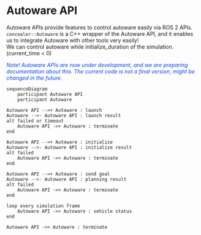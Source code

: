 # Autoware API

Autoware APIs provide features to control autoware easily via ROS 2 APIs.  
`concealer::Autoware` is a C++ wrapper of the Autoware API, and it enables us to integrate Autoware with other tools very easily!  
We can control autoware while initialize_duration of the simulation. (current_time < 0)

<font color="#065479E">*Note! Autoware APIs are now under development, and we are preparing documentation about this. The current code is not a final version, might be changed in the future.*</font>

```mermaid
sequenceDiagram
    participant Autoware API
    participant Autoware

Autoware API -->+ Autoware : launch
Autoware -->- Autoware API : launch result
alt failed or timeout
    Autoware API ->> Autoware : terminate
end

Autoware API -->+ Autoware : initialize
Autoware -->- Autoware API : initialize result
alt failed
    Autoware API ->> Autoware : terminate
end

Autoware API -->+ Autoware : send goal
Autoware -->- Autoware API : planning result
alt failed
    Autoware API ->> Autoware : terminate
end

loop every simulation frame
    Autoware API ->> Autoware : vehicle status
end

Autoware API ->> Autoware : terminate
```
